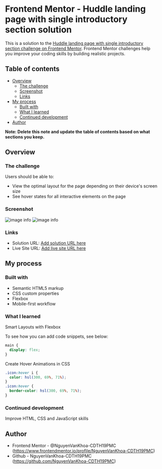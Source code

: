 # Frontend Mentor - Huddle landing page with single introductory section solution

This is a solution to the [Huddle landing page with single introductory section challenge on Frontend Mentor](https://www.frontendmentor.io/challenges/huddle-landing-page-with-a-single-introductory-section-B_2Wvxgi0). Frontend Mentor challenges help you improve your coding skills by building realistic projects.

## Table of contents

- [Overview](#overview)
  - [The challenge](#the-challenge)
  - [Screenshot](#screenshot)
  - [Links](#links)
- [My process](#my-process)
  - [Built with](#built-with)
  - [What I learned](#what-i-learned)
  - [Continued development](#continued-development)
- [Author](#author)

**Note: Delete this note and update the table of contents based on what sections you keep.**

## Overview

### The challenge

Users should be able to:

- View the optimal layout for the page depending on their device's screen size
- See hover states for all interactive elements on the page

### Screenshot

![image info ](./sreenshots/desktop.png)
![image info ](./sreenshots/mobile.png)

### Links

- Solution URL: [Add solution URL here](https://your-solution-url.com)
- Live Site URL: [Add live site URL here](https://your-live-site-url.com)

## My process

### Built with

- Semantic HTML5 markup
- CSS custom properties
- Flexbox
- Mobile-first workflow

### What I learned

Smart Layouts with Flexbox

To see how you can add code snippets, see below:

```css
main {
  display: flex;
}
```

Create Hover Animations in CSS

```css
.icon:hover i {
  color: hsl(300, 69%, 71%);
}
.icon:hover {
  border-color: hsl(300, 69%, 71%);
}
```

### Continued development

Improve HTML, CSS and JavaScript skills

## Author

- Frontend Mentor - @NguyenVanKhoa-CDTH19PMC (https://www.frontendmentor.io/profile/NguyenVanKhoa-CDTH19PMC)
- Github - NguyenVanKhoa-CDTH19PMC (https://github.com/NguyenVanKhoa-CDTH19PMC)
